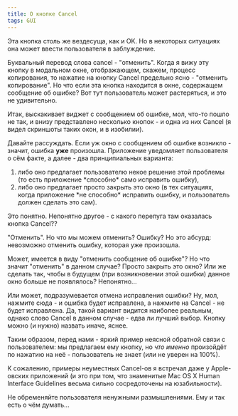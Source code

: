 ```yaml
---
title: О кнопке Cancel
tags: GUI
---
```


Эта кнопка столь же вездесуща, как и OK. Но в некоторых ситуациях она может ввести пользователя в заблуждение.

Буквальный перевод слова cancel - "отменить". Когда я вижу эту кнопку в модальном окне, отображающем, скажем, процесс копирования, то нажатие на кнопку Cancel предельно ясно - "отменить копирование". Но что если эта кнопка находится в окне, содержащем сообщение об ошибке? Вот тут пользователь может растеряться, и это не удивительно.

Итак, выскакивает виджет с сообщением об ошибке, мол, что-то пошло не так, и внизу представлено несколько кнопок - и одна из них Cancel (я видел скриншоты таких окон, и в изобилии).

Давайте рассуждать. Если уж окно с сообщением об ошибке возникло - значит, ошибка **уже** произошла. Приложение уведомляет пользователя о сём факте, а далее - два принципиальных варианта:
<ol>
  <li>либо оно предлагает пользователю некое решение этой проблемы (то есть приложение *способно* само исправить ошибку),</li>
  <li>либо оно предлагает просто закрыть это окно (в тех ситуациях, когда приложение *не способно* исправить ошибку, и пользователь должен сделать это сам).</li>
</ol>
Это понятно. Непонятно другое - с какого перепуга там оказалась кнопка Cancel??

"Отменить". Но что мы можем отменить? Ошибку? Но это абсурд: невозможно отменить ошибку, которая уже произошла.

Может, имеется в виду "отменить сообщение об ошибке"? Но что значит "отменить" в данном случае? Просто закрыть это окно? Или же сделать так, чтобы в будущем (при возникновении этой ошибки) данное окно больше не появлялось? Непонятно...

Или может, подразумевается отмена исправления ошибки? Ну, мол, нажмите сюда - и ошибка будет исправлена, а нажмите на Cancel - не будет исправлена. Да, такой вариант видится наиболее реальным, однако слово Cancel в данном случае - едва ли лучший выбор. Кнопку можно (и нужно) назвать иначе, яснее. 

Таким образом, перед нами - яркий пример неясной обратной связи с пользователем: мы предлагаем ему кнопку, но *что именно* произойдёт по нажатию на неё - пользователь не знает (или не уверен на 100%).

К сожалению, примеры неуместных Cancel-ов я встречал даже у Apple-овских приложений (и это при том, что знаменитые Mac OS X Human Interface Guidelines весьма сильно сосредоточены на юзабильности).

Не обременяйте пользователя ненужными размышлениями. Ему и так есть о чём думать...
